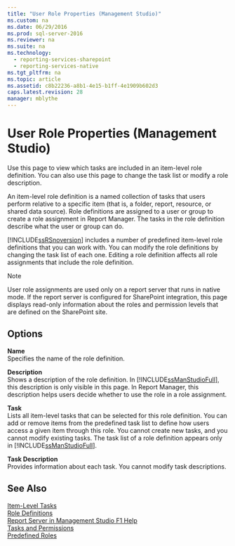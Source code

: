 ```yaml
---
title: "User Role Properties (Management Studio)"
ms.custom: na
ms.date: 06/29/2016
ms.prod: sql-server-2016
ms.reviewer: na
ms.suite: na
ms.technology: 
  - reporting-services-sharepoint
  - reporting-services-native
ms.tgt_pltfrm: na
ms.topic: article
ms.assetid: c8b22236-a8b1-4e15-b1ff-4e1909b602d3
caps.latest.revision: 28
manager: mblythe
---
```

# User Role Properties (Management Studio)
Use this page to view which tasks are included in an item-level role definition. You can also use this page to change the task list or modify a role description.  
  
 An item-level role definition is a named collection of tasks that users perform relative to a specific item (that is, a folder, report, resource, or shared data source). Role definitions are assigned to a user or group to create a role assignment in Report Manager. The tasks in the role definition describe what the user or group can do.  
  
 [!INCLUDE[ssRSnoversion](../../Topics/TopicNameContainA/includes/ssRSnoversion_md.md)] includes a number of predefined item-level role definitions that you can work with. You can modify the role definitions by changing the task list of each one. Editing a role definition affects all role assignments that include the role definition.  
  
> [!NOTE]  
>  User role assignments are used only on a report server that runs in native mode. If the report server is configured for SharePoint integration, this page displays read-only information about the roles and permission levels that are defined on the SharePoint site.  
  
## Options  
 **Name**  
 Specifies the name of the role definition.  
  
 **Description**  
 Shows a description of the role definition. In [!INCLUDE[ssManStudioFull](../../Topics/TopicNameContainA/includes/ssManStudioFull_md.md)], this description is only visible in this page. In Report Manager, this description helps users decide whether to use the role in a role assignment.  
  
 **Task**  
 Lists all item-level tasks that can be selected for this role definition. You can add or remove items from the predefined task list to define how users access a given item through this role. You cannot create new tasks, and you cannot modify existing tasks. The task list of a role definition appears only in [!INCLUDE[ssManStudioFull](../../Topics/TopicNameContainA/includes/ssManStudioFull_md.md)].  
  
 **Task Description**  
 Provides information about each task. You cannot modify task descriptions.  
  
## See Also  
 [Item-Level Tasks](../../Topics/TopicNameNotContainA/Item-Level-Tasks.md)   
 [Role Definitions](../../Topics/TopicNameNotContainA/Role-Definitions.md)   
 [Report Server in Management Studio F1 Help](../../Topics/TopicNameNotContainA/Report-Server-in-Management-Studio-F1-Help.md)   
 [Tasks and Permissions](../../Topics/TopicNameNotContainA/Tasks-and-Permissions.md)   
 [Predefined Roles](../../Topics/TopicNameNotContainA/Predefined-Roles.md)